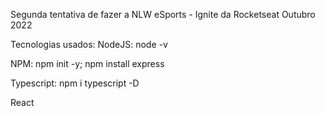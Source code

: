 Segunda tentativa de fazer a NLW eSports - Ignite da Rocketseat
Outubro 2022

Tecnologias usados:
NodeJS: node -v

NPM: npm init -y; npm install express

Typescript: npm i typescript -D

React

